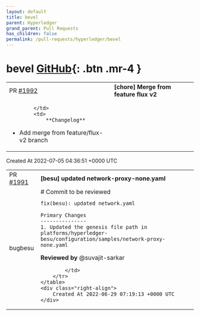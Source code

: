 ```yaml
---
layout: default
title: bevel
parent: Hyperledger
grand_parent: Pull Requests
has_children: false
permalink: /pull-requests/hyperledger/bevel
---
```


# bevel <span class="fs-3 right-align">[GitHub](https://github.com/hyperledger/bevel){: .btn .mr-4 }</span>


<div>
    <table>
        <tr>
            <td>
                PR <a href="https://github.com/hyperledger/bevel/pull/1992" class=".btn">#1992</a>
            </td>
            <td>
                <b>
                    [chore] Merge from feature flux v2
                </b>
            </td>
        </tr>
        <tr>
            <td>
                
            </td>
            <td>
                **Changelog**
- Add merge from feature/flux-v2 branch
            </td>
        </tr>
    </table>
    <div class="right-align">
        Created At 2022-07-05 04:36:51 +0000 UTC
    </div>
</div>

<div>
    <table>
        <tr>
            <td>
                PR <a href="https://github.com/hyperledger/bevel/pull/1991" class=".btn">#1991</a>
            </td>
            <td>
                <b>
                    [besu] updated network-proxy-none.yaml
                </b>
            </td>
        </tr>
        <tr>
            <td>
                <span class="chip">bug</span><span class="chip">besu</span>
            </td>
            <td>
                # Commit to be reviewed

    fix(besu): updated network.yaml 
    
    Primary Changes
    ---------------
    1. Updated the genesis file path in platforms/hyperledger-besu/configuration/samples/network-proxy-none.yaml

 
**Reviewed by**
@suvajit-sarkar 


            </td>
        </tr>
    </table>
    <div class="right-align">
        Created At 2022-06-29 07:19:13 +0000 UTC
    </div>
</div>

